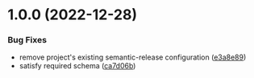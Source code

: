 # 1.0.0 (2022-12-28)


### Bug Fixes

* remove project's existing semantic-release configuration ([e3a8e89](https://github.com/semantic-release-extras/next-release-version/commit/e3a8e895c7cfb17b39cb24ec7a902d20cb552c05))
* satisfy required schema ([ca7d06b](https://github.com/semantic-release-extras/next-release-version/commit/ca7d06b494ca1039ceaa85213e6973d2ef9ff7af))
